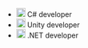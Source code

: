 - <img src="https://upload.wikimedia.org/wikipedia/commons/thumb/0/0d/C_Sharp_wordmark.svg/464px-C_Sharp_wordmark.svg.png" height="18"> C# developer
- <img src="https://styles.redditmedia.com/t5_2yfb2/styles/communityIcon_74j51iggmzr71.png?width=256&s=2a24d4ca8fd9973b87512814a31ac5c143305b57" height="18"> Unity developer
- <img src="https://github.com/dotnet/brand/blob/main/logo/dotnet-logo.png?raw=true" height="18"> .NET developer

<!--
**tarikbir/tarikbir** is a ✨ _special_ ✨ repository because its `README.md` (this file) appears on your GitHub profile.

Here are some ideas to get you started:

- 🔭 I’m currently working on ...
- 🌱 I’m currently learning ...
- 👯 I’m looking to collaborate on ...
- 🤔 I’m looking for help with ...
- 💬 Ask me about ...
- 📫 How to reach me: ...
- 😄 Pronouns: ...
- ⚡ Fun fact: ...
-->
